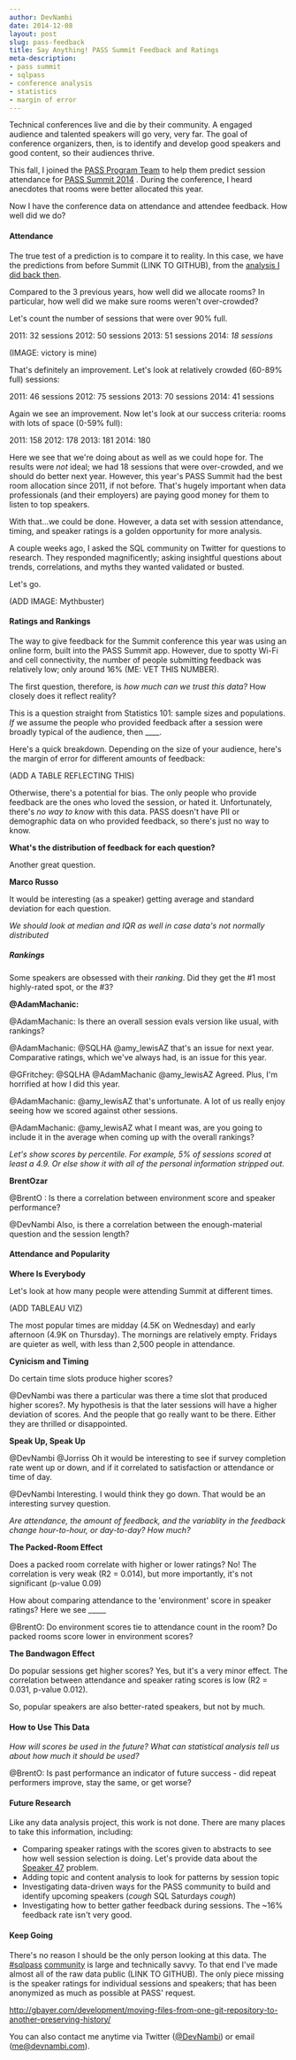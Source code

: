 ```yaml
---
author: DevNambi
date: 2014-12-08
layout: post
slug: pass-feedback
title: Say Anything! PASS Summit Feedback and Ratings
meta-description: 
- pass summit
- sqlpass
- conference analysis
- statistics
- margin of error
---
```


Technical conferences live and die by their community. A engaged audience and talented speakers will go very, very far. The goal of conference organizers, then, is to identify and develop good speakers and good content, so their audiences thrive. 

This fall, I joined the [PASS Program Team](http://www.sqlpass.org/community/speakerresource.aspx) to help them predict session attendance for [PASS Summit 2014](http://www.sqlpass.org/summit/2014/Home.aspx) . During the conference, I heard anecdotes that rooms were better allocated this year. 

Now I have the conference data on attendance and attendee feedback. How well did we do?


#### Attendance

The true test of a prediction is to compare it to reality. In this case, we have the predictions from before Summit (LINK TO GITHUB), from the [analysis I did back then](http://devnambi.com/2014/pass-attendance/). 

Compared to the 3 previous years, how well did we allocate rooms? In particular, how well did we make sure rooms weren't over-crowded?

Let's count the number of sessions that were over 90% full. 

2011: 32 sessions
2012: 50 sessions
2013: 51 sessions
2014: *18 sessions*

(IMAGE: victory is mine)

That's definitely an improvement. Let's look at relatively crowded (60-89% full) sessions:

2011: 46 sessions
2012: 75 sessions
2013: 70 sessions
2014: 41 sessions

Again we see an improvement. Now let's look at our success criteria: rooms with lots of space (0-59% full):

2011: 158
2012: 178
2013: 181
2014: 180

Here we see that we're doing about as well as we could hope for. The results were *not* ideal; we had 18 sessions that were over-crowded, and we should do better next year. However, this year's PASS Summit had the best room allocation since 2011, if not before. That's hugely important when data professionals (and their employers) are paying good money for them to listen to top speakers.

With that...we could be done. However, a data set with session attendance, timing, and speaker ratings is a golden opportunity for more analysis.

A couple weeks ago, I asked the SQL community on Twitter for questions to research. They responded magnificently; asking insightful questions about trends, correlations, and myths they wanted validated or busted.

Let's go.

(ADD IMAGE: Mythbuster)


#### Ratings and Rankings

The way to give feedback for the Summit conference this year was using an online form, built into the PASS Summit app. However, due to spotty Wi-Fi and cell connectivity, the number of people submitting feedback was relatively low; only around 16% (ME: VET THIS NUMBER).

The first question, therefore, is *how much can we trust this data?* How closely does it reflect reality?

This is a question straight from Statistics 101: sample sizes and populations. *If* we assume the people who provided feedback after a session were broadly typical of the audience, then ____.

Here's a quick breakdown. Depending on the size of your audience, here's the margin of error for different amounts of feedback:


(ADD A TABLE REFLECTING THIS)

Otherwise, there's a potential for bias. The only people who provide feedback are the ones who loved the session, or hated it. Unfortunately, there's *no way to know* with this data. PASS doesn't have PII or demographic data on who provided feedback, so there's just no way to know.


**What's the distribution of feedback for each question?**

Another great question. 

**Marco Russo**

It would be interesting (as a speaker) getting average and standard deviation for each question. 

*We should look at median and IQR as well in case data's not normally distributed*

##### Rankings

Some speakers are obsessed with their *ranking*. Did they get the #1 most highly-rated spot, or the #3? 


**@AdamMachanic:**

@AdamMachanic: Is there an overall session evals version like usual, with rankings?

@AdamMachanic: @SQLHA @amy_lewisAZ that's an issue for next year. Comparative ratings, which we've always had, is an issue for this year.

@GFritchey: @SQLHA @AdamMachanic @amy_lewisAZ Agreed. Plus, I'm horrified at how I did this year.

@AdamMachanic: @amy_lewisAZ that's unfortunate. A lot of us really enjoy seeing how we scored against other sessions.


@AdamMachanic: @amy_lewisAZ what I meant was, are you going to include it in the average when coming up with the overall rankings?



*Let's show scores by percentile. For example, 5% of sessions scored at least a 4.9. Or else show it with all of the personal information stripped out.*


**BrentOzar**

@BrentO : Is there a correlation between environment score and speaker performance?

@DevNambi Also, is there a correlation between the enough-material question and the session length?






#### Attendance and Popularity

**Where Is Everybody**

Let's look at how many people were attending Summit at different times.


(ADD TABLEAU VIZ)

The most popular times are midday (4.5K on Wednesday) and early afternoon (4.9K on Thursday). The mornings are relatively empty. Fridays are quieter as well, with less than 2,500 people in attendance. 


**Cynicism and Timing**

Do certain time slots produce higher scores? 


@DevNambi was there a particular was there a time slot that produced higher scores?. My hypothesis is that the later sessions will have a higher deviation of scores. And the people that go really want to be there. Either they are thrilled or disappointed.

**Speak Up, Speak Up**

@DevNambi @Jorriss Oh it would be interesting to see if survey completion rate went up or down, and if it correlated to satisfaction or attendance or time of day.

@DevNambi Interesting. I would think they go down. That would be an interesting survey question.

*Are attendance, the amount of feedback, and the variablity in the feedback change hour-to-hour, or day-to-day? How much?*

**The Packed-Room Effect**

Does a packed room correlate with higher or lower ratings? No! The correlation is very weak (R2 = 0.014), but more importantly, it's not significant (p-value 0.09)

How about comparing attendance to the 'environment' score in speaker ratings? Here we see _____

@BrentO: Do environment scores tie to attendance count in the room? Do packed rooms score lower in environment scores?


**The Bandwagon Effect**

Do popular sessions get higher scores? Yes, but it's a very minor effect. The correlation between attendance and speaker rating scores is low (R2 = 0.031, p-value 0.012).

So, popular speakers are also better-rated speakers, but not by much. 


#### How to Use This Data

*How will scores be used in the future? What can statistical analysis tell us about how much it should be used?*

@BrentO: Is past performance an indicator of future success - did repeat performers improve, stay the same, or get worse?

#### Future Research

Like any data analysis project, this work is not done. There are many places to take this information, including:

* Comparing speaker ratings with the scores given to abstracts to see how well session selection is doing. Let's provide data about the [Speaker 47](LINKME) problem.
* Adding topic and content analysis to look for patterns by session topic
* Investigating data-driven ways for the PASS community to build and identify upcoming speakers (*cough* SQL Saturdays *cough*)
* Investigating how to better gather feedback during sessions. The ~16% feedback rate isn't very good.

#### Keep Going

There's no reason I should be the only person looking at this data. The [#sqlpass](https://twitter.com/search?q=%23sqlpass&src=typd) [community](https://twitter.com/search?q=%23sqlfamily&src=typd) is large and technically savvy. To that end I've made almost all of the raw data public (LINK TO GITHUB). The only piece missing is the speaker ratings for individual sessions and speakers; that has been anonymized as much as possible at PASS' request.


http://gbayer.com/development/moving-files-from-one-git-repository-to-another-preserving-history/

You can also contact me anytime via Twitter ([@DevNambi](https://twitter.com/DevNambi)) or email (me@devnambi.com).